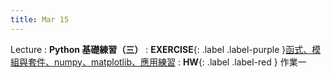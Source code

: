 ```yaml
---
title: Mar 15
---
```


Lecture
: **Python 基礎練習（三）**
: **EXERCISE**{: .label .label-purple }[函式、模組與套件、numpy、matplotlib、應用練習](https://colab.research.google.com/drive/1WQ_2ugSx2vzYJ7UkV8oLDr4v71LK8cOT?usp=sharing)
: **HW**{: .label .label-red } 作業一
